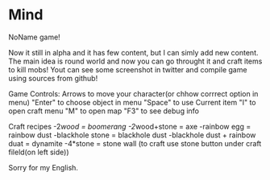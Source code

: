 Mind
====

NoName game!

Now it still in alpha and it has few content, but I can simly add new content. The main idea is round world and now you can go throught it and craft items to kill mobs!
Yout can see some screenshot in twitter and compile game using sources from github!

Game Controls:
Arrows to move your character(or chhow corrrect option in menu)
"Enter" to choose object in menu
"Space" to use Current item
"I" to open craft menu
"M" to open map
"F3" to see debug info

Craft recipes
-2*wood = boomerang
-2*wood+stone = axe
-rainbow egg = rainbow dust
-blackhole stone = blackhole dust
-blackhole dust + rainbow duat = dynamite
-4*stone = stone wall
(to craft use stone button under craft fileld(on left side))

Sorry for my English.
